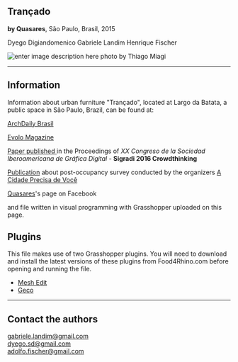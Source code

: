 
Trançado
-------------
**by Quasares**, São Paulo, Brasil, 2015
<p>Dyego Digiandomenico
Gabriele Landim
Henrique Fischer<br />

![enter image description here](http://images.adsttc.com/media/images/57a3/5d43/e58e/ce1e/3d00/0165/slideshow/002_Rogerio_Canella_%28Custom%29.jpg?1470324027)
photo by Thiago Miagi

----------
Information
-----------
Information about urban furniture "Trançado", located at Largo da Batata, a public space in São Paulo, Brazil, can be found at:

[ArchDaily Brasil](http://www.archdaily.com.br/br/792715/trancado-quasares)

[Evolo Magazine](http://www.evolo.us/architecture/woven-urban-pavilion-in-sao-paulo/)

[Paper published ](http://www.proceedings.blucher.com.br/article-details/tranado-recursos-computacionais-aplicados-no-processo-de-projeto-de-mobilirio-urbano-permanente-24767) in the Proceedings of *XX Congreso de la Sociedad Iberoamericana de Gráfica Digital* - **Sigradi 2016 Crowdthinking**

[Publication](https://issuu.com/acidadeprecisa/docs/batatalab_edit_02) about post-occupancy survey conducted by the organizers [A Cidade Precisa de Você](https://www.acidadeprecisa.org/)

[Quasares](https://www.facebook.com/quasaresarq/)'s page on Facebook

and file written in visual programming with Grasshopper uploaded on this page.

Plugins
-------
This file makes use of two Grasshopper plugins. You will need to download and install the latest versions of these plugins from Food4Rhino.com before opening and running the file.

 - [Mesh Edit](http://www.food4rhino.com/app/meshedit)
 - [Geco](http://www.food4rhino.com/app/geco)

----------

Contact the authors
-------
gabriele.landim@gmail.com<br />
dyego.sd@gmail.com<br />
adolfo.fischer@gmail.com 
